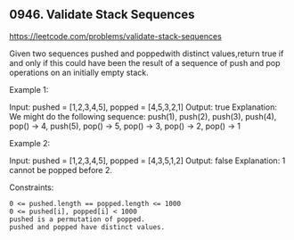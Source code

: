 ## 0946. Validate Stack Sequences

https://leetcode.com/problems/validate-stack-sequences

Given two sequences pushed and poppedwith distinct values,return true if and only if this could have been the result of a sequence of push and pop operations on an initially empty stack.

Example 1:

Input: pushed = [1,2,3,4,5], popped = [4,5,3,2,1]
Output: true
Explanation: We might do the following sequence:
push(1), push(2), push(3), push(4), pop() -> 4,
push(5), pop() -> 5, pop() -> 3, pop() -> 2, pop() -> 1

Example 2:

Input: pushed = [1,2,3,4,5], popped = [4,3,5,1,2]
Output: false
Explanation: 1 cannot be popped before 2.

Constraints:

    0 <= pushed.length == popped.length <= 1000
    0 <= pushed[i], popped[i] < 1000
    pushed is a permutation of popped.
    pushed and popped have distinct values.

